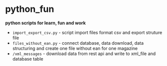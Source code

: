 # python_fun
**python scripts for learn, fun and work**

* `import_export_csv.py` - script import files format csv and export struture file <br>
* `files_without_ean.py` - connect database, data download, data structuring and create one file without ean for one magazine <br>
* `/xml_messages` - download data from rest api and write to xml_file and database table
